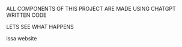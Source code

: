 ALL COMPONENTS OF THIS PROJECT ARE MADE USING CHATGPT WRITTEN CODE

LETS SEE WHAT HAPPENS

issa website
